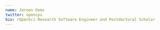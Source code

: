 ```yaml
---
name: Jeroen Ooms
twitter: opencpu
bio: rOpenSci Research Software Engineer and Postdoctoral Scholar
---
```

